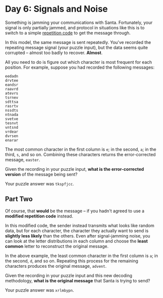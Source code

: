 # Day 6: Signals and Noise

Something is jamming your communications with Santa. Fortunately, your signal is only partially jammed, and protocol in situations like this is to switch to a simple [repetition code](https://en.wikipedia.org/wiki/Repetition_code) to get the message through.

In this model, the same message is sent repeatedly. You've recorded the repeating message signal (your puzzle input), but the data seems quite corrupted &ndash; almost too badly to recover. **Almost**.

All you need to do is figure out which character is most frequent for each position. For example, suppose you had recorded the following messages:

    eedadn
    drvtee
    eandsr
    raavrd
    atevrs
    tsrnev
    sdttsa
    rasrtv
    nssdts
    ntnada
    svetve
    tesnvt
    vntsnd
    vrdear
    dvrsen
    enarar

The most common character in the first column is `e`; in the second, `a`; in the third, `s`, and so on. Combining these characters returns the error-corrected message, `easter`.

Given the recording in your puzzle input, **what is the error-corrected version** of the message being sent?

Your puzzle answer was `tkspfjcc`.

## Part Two

Of course, that **would** be the message &ndash; if you hadn't agreed to use a **modified repetition code** instead.

In this modified code, the sender instead transmits what looks like random data, but for each character, the character they actually want to send is **slightly less likely** than the others. Even after signal-jamming noise, you can look at the letter distributions in each column and choose the **least common** letter to reconstruct the original message.

In the above example, the least common character in the first column is `a`; in the second, `d`, and so on. Repeating this process for the remaining characters produces the original message, `advent`.

Given the recording in your puzzle input and this new decoding methodology, **what is the original message** that Santa is trying to send?

Your puzzle answer was `xrlmbypn`.

